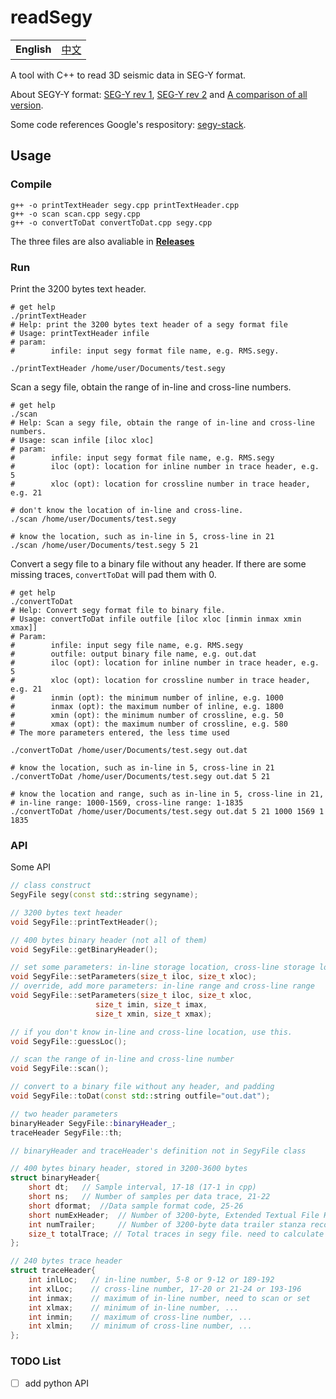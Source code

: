 # readSegy

<table>
  <tr>
    <td><b>English</b></td>
    <td><a href="./README_ZH.md">中文</a></td>
  </tr>
</table>

A tool with C++ to read 3D seismic data in SEG-Y format.

About SEGY-Y format: [SEG-Y rev 1](https://seg.org/Portals/0/SEG/News%20and%20Resources/Technical%20Standards/seg_y_rev1.pdf), [SEG-Y rev 2](https://seg.org/Portals/0/SEG/News%20and%20Resources/Technical%20Standards/seg_y_rev2_0-mar2017.pdf) and [A comparison of all version](https://wiki.seg.org/images/4/42/SEG-Y_bytestream_all_revisions.pdf).

Some code references Google's respository: [segy-stack](https://github.com/google/segy-stack).


## Usage

### Compile

```shell
g++ -o printTextHeader segy.cpp printTextHeader.cpp
g++ -o scan scan.cpp segy.cpp
g++ -o convertToDat convertToDat.cpp segy.cpp
```

The three files are also avaliable in [**Releases**](https://github.com/JintaoLee-Roger/segyConvert/releases)

### Run

Print the 3200 bytes text header.
```shell
# get help
./printTextHeader
# Help: print the 3200 bytes text header of a segy format file 
# Usage: printTextHeader infile 
# param: 
#        infile: input segy format file name, e.g. RMS.segy.

./printTextHeader /home/user/Documents/test.segy
```

Scan a segy file, obtain the range of in-line and cross-line numbers.
```shell
# get help
./scan
# Help: Scan a segy file, obtain the range of in-line and cross-line numbers. 
# Usage: scan infile [iloc xloc] 
# param: 
#        infile: input segy format file name, e.g. RMS.segy 
#        iloc (opt): location for inline number in trace header, e.g. 5
#        xloc (opt): location for crossline number in trace header, e.g. 21

# don't know the location of in-line and cross-line.
./scan /home/user/Documents/test.segy

# know the location, such as in-line in 5, cross-line in 21
./scan /home/user/Documents/test.segy 5 21
```

Convert a segy file to a binary file without any header. If there are some 
missing traces, `convertToDat` will pad them with 0.
```shell
# get help
./convertToDat
# Help: Convert segy format file to binary file.
# Usage: convertToDat infile outfile [iloc xloc [inmin inmax xmin xmax]]
# Param: 
#        infile: input segy file name, e.g. RMS.segy 
#        outfile: output binary file name, e.g. out.dat 
#        iloc (opt): location for inline number in trace header, e.g. 5
#        xloc (opt): location for crossline number in trace header, e.g. 21
#        inmin (opt): the minimum number of inline, e.g. 1000 
#        inmax (opt): the maximum number of inline, e.g. 1800 
#        xmin (opt): the minimum number of crossline, e.g. 50 
#        xmax (opt): the maximum number of crossline, e.g. 580 
# The more parameters entered, the less time used

./convertToDat /home/user/Documents/test.segy out.dat

# know the location, such as in-line in 5, cross-line in 21
./convertToDat /home/user/Documents/test.segy out.dat 5 21

# know the location and range, such as in-line in 5, cross-line in 21,
# in-line range: 1000-1569, cross-line range: 1-1835  
./convertToDat /home/user/Documents/test.segy out.dat 5 21 1000 1569 1 1835
```

### API
Some API
```c++
// class construct
SegyFile segy(const std::string segyname); 

// 3200 bytes text header 
void SegyFile::printTextHeader();

// 400 bytes binary header (not all of them)
void SegyFile::getBinaryHeader();

// set some parameters: in-line storage location, cross-line storage location
void SegyFile::setParameters(size_t iloc, size_t xloc);
// override, add more parameters: in-line range and cross-line range
void SegyFile::setParameters(size_t iloc, size_t xloc, 
                   size_t imin, size_t imax, 
                   size_t xmin, size_t xmax);

// if you don't know in-line and cross-line location, use this.
void SegyFile::guessLoc();

// scan the range of in-line and cross-line number
void SegyFile::scan();

// convert to a binary file without any header, and padding
void SegyFile::toDat(const std::string outfile="out.dat");

// two header parameters
binaryHeader SegyFile::binaryHeader_;
traceHeader SegyFile::th;

// binaryHeader and traceHeader's definition not in SegyFile class

// 400 bytes binary header, stored in 3200-3600 bytes
struct binaryHeader{
    short dt;   // Sample interval, 17-18 (17-1 in cpp)
    short ns;   // Number of samples per data trace, 21-22
    short dformat;  //Data sample format code, 25-26
    short numExHeader;  // Number of 3200-byte, Extended Textual File Header, 305-306
    int numTrailer;     // Number of 3200-byte data trailer stanza records, 329-332
    size_t totalTrace; // Total traces in segy file. need to calculate
};

// 240 bytes trace header
struct traceHeader{
    int inlLoc;   // in-line number, 5-8 or 9-12 or 189-192
    int xlLoc;    // cross-line number, 17-20 or 21-24 or 193-196
    int inmax;    // maximum of in-line number, need to scan or set
    int xlmax;    // minimum of in-line number, ...
    int inmin;    // maximum of cross-line number, ...
    int xlmin;    // minimum of cross-line number, ...
};
```

### TODO List

- [ ] add python API
